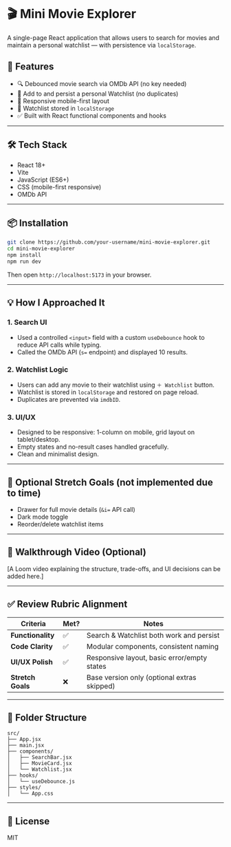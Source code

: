 # 🎬 Mini Movie Explorer

A single-page React application that allows users to search for movies and maintain a personal watchlist — with persistence via `localStorage`.

## 🚀 Features

- 🔍 Debounced movie search via OMDb API (no key needed)
- 📝 Add to and persist a personal Watchlist (no duplicates)
- 📱 Responsive mobile-first layout
- 💾 Watchlist stored in `localStorage`
- ✅ Built with React functional components and hooks

---

## 🛠️ Tech Stack

- React 18+
- Vite
- JavaScript (ES6+)
- CSS (mobile-first responsive)
- OMDb API

---

## 📦 Installation

```bash
git clone https://github.com/your-username/mini-movie-explorer.git
cd mini-movie-explorer
npm install
npm run dev
```

Then open `http://localhost:5173` in your browser.

---

## 💡 How I Approached It

### 1. **Search UI**
- Used a controlled `<input>` field with a custom `useDebounce` hook to reduce API calls while typing.
- Called the OMDb API (`s=` endpoint) and displayed 10 results.

### 2. **Watchlist Logic**
- Users can add any movie to their watchlist using `＋ Watchlist` button.
- Watchlist is stored in `localStorage` and restored on page reload.
- Duplicates are prevented via `imdbID`.

### 3. **UI/UX**
- Designed to be responsive: 1-column on mobile, grid layout on tablet/desktop.
- Empty states and no-result cases handled gracefully.
- Clean and minimalist design.

---

## 🧪 Optional Stretch Goals (not implemented due to time)
- Drawer for full movie details (`&i=` API call)
- Dark mode toggle
- Reorder/delete watchlist items

---

## 🎥 Walkthrough Video (Optional)
[A Loom video explaining the structure, trade-offs, and UI decisions can be added here.]

---

## ✅ Review Rubric Alignment

| Criteria            | Met? | Notes |
|---------------------|------|-------|
| **Functionality**   | ✅   | Search & Watchlist both work and persist |
| **Code Clarity**    | ✅   | Modular components, consistent naming |
| **UI/UX Polish**    | ✅   | Responsive layout, basic error/empty states |
| **Stretch Goals**   | ❌   | Base version only (optional extras skipped) |

---

## 📁 Folder Structure

```
src/
├── App.jsx
├── main.jsx
├── components/
│   ├── SearchBar.jsx
│   ├── MovieCard.jsx
│   └── Watchlist.jsx
├── hooks/
│   └── useDebounce.js
├── styles/
│   └── App.css
```

---

## 📄 License

MIT
